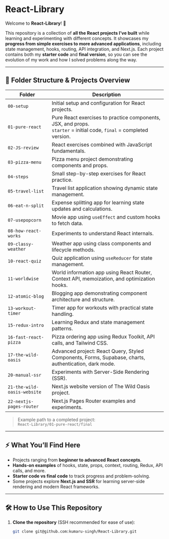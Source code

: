 # React-Library

Welcome to **React-Library**! 🚀  

This repository is a collection of **all the React projects I’ve built** while learning and experimenting with different concepts. It showcases my **progress from simple exercises to more advanced applications**, including state management, hooks, routing, API integration, and Next.js. Each project contains both my **starter code** and **final version**, so you can see the evolution of my work and how I solved problems along the way.

---

## 📂 Folder Structure & Projects Overview

| Folder | Description |
|--------|-------------|
| `00-setup` | Initial setup and configuration for React projects. |
| `01-pure-react` | Pure React exercises to practice components, JSX, and props. <br> `starter` = initial code, `final` = completed version. |
| `02-JS-review` | React exercises combined with JavaScript fundamentals. |
| `03-pizza-menu` | Pizza menu project demonstrating components and props. |
| `04-steps` | Small step-by-step exercises for React practice. |
| `05-travel-list` | Travel list application showing dynamic state management. |
| `06-eat-n-split` | Expense splitting app for learning state updates and calculations. |
| `07-usepopcorn` | Movie app using `useEffect` and custom hooks to fetch data. |
| `08-how-react-works` | Experiments to understand React internals. |
| `09-classy-weather` | Weather app using class components and lifecycle methods. |
| `10-react-quiz` | Quiz application using `useReducer` for state management. |
| `11-worldwise` | World information app using React Router, Context API, memoization, and optimization hooks. |
| `12-atomic-blog` | Blogging app demonstrating component architecture and structure. |
| `13-workout-timer` | Timer app for workouts with practical state handling. |
| `15-redux-intro` | Learning Redux and state management patterns. |
| `16-fast-react-pizza` | Pizza ordering app using Redux Toolkit, API calls, and Tailwind CSS. |
| `17-the-wild-oasis` | Advanced project: React Query, Styled Components, Forms, Supabase, charts, authentication, dark mode. |
| `20-manual-ssr` | Experiments with Server-Side Rendering (SSR). |
| `21-the-wild-oasis-website` | Next.js website version of The Wild Oasis project. |
| `22-nextjs-pages-router` | Next.js Pages Router examples and experiments. |

> Example path to a completed project:  
> `React-Library/01-pure-react/final`

---

## ⚡ What You’ll Find Here

- Projects ranging from **beginner to advanced React concepts**.  
- **Hands-on examples** of hooks, state, props, context, routing, Redux, API calls, and more.  
- **Starter code vs final code** to track progress and problem-solving.  
- Some projects explore **Next.js and SSR** for learning server-side rendering and modern React frameworks.  

---

## 🛠 How to Use This Repository

1. **Clone the repository** (SSH recommended for ease of use):

   ```bash
   git clone git@github.com:kumaru-singh/React-Library.git